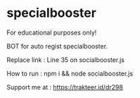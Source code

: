 # specialbooster
For educational purposes only!

BOT for auto regist specialbooster. 

Replace link : Line 35 on socialbooster.js

How to run :
npm i && node socialbooster.js

Support me at : https://trakteer.id/dr298
